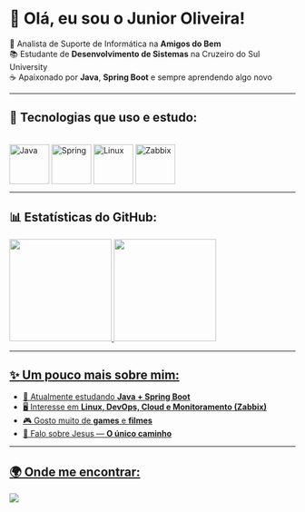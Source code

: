 # 👋 Olá, eu sou o Junior Oliveira!

🎯 Analista de Suporte de Informática na **Amigos do Bem**  
📚 Estudante de **Desenvolvimento de Sistemas** na Cruzeiro do Sul University  
☕ Apaixonado por **Java**, **Spring Boot** e sempre aprendendo algo novo  

---

## 🚀 Tecnologias que uso e estudo:
<div style="display: inline_block"><br>
  <img align="center" alt="Java" height="70" width="70" src="https://cdn.jsdelivr.net/gh/devicons/devicon/icons/java/java-original-wordmark.svg">
  <img align="center" alt="Spring" height="70" width="70" src="https://cdn.jsdelivr.net/gh/devicons/devicon/icons/spring/spring-original-wordmark.svg">
  <img align="center" alt="Linux" height="70" width="70" src="https://cdn.jsdelivr.net/gh/devicons/devicon/icons/linux/linux-original.svg">
  <img align="center" alt="Zabbix" height="70" width="70" src="https://cdn.jsdelivr.net/gh/devicons/devicon/icons/zabbix/zabbix-original.svg">
</div>

---

## 📊 Estatísticas do GitHub:
<div>
  <a href="https://github.com/junioroliveira">
  <img height="180em" src="https://github-readme-stats.vercel.app/api?username=junioroliveira&show_icons=true&theme=tokyonight&include_all_commits=true&count_private=true"/>
  <img height="180em" src="https://github-readme-stats.vercel.app/api/top-langs/?username=junioroliveira&layout=compact&langs_count=7&theme=tokyonight"/>
</div>

---

## ✨ Um pouco mais sobre mim:
- 🌱 Atualmente estudando **Java + Spring Boot**  
- 🖥️ Interesse em **Linux, DevOps, Cloud e Monitoramento (Zabbix)**  
- 🎮 Gosto muito de **games** e **filmes**  
- 🙏 Falo sobre Jesus — **O único caminho**  

---

## 🌍 Onde me encontrar:
<div> 
  <a href="https://www.linkedin.com/in/junior-oliveira-91095a297" target="_blank">
    <img src="https://img.shields.io/badge/-LinkedIn-%230077B5?style=for-the-badge&logo=linkedin&logoColor=white">
  </a>
</div>
